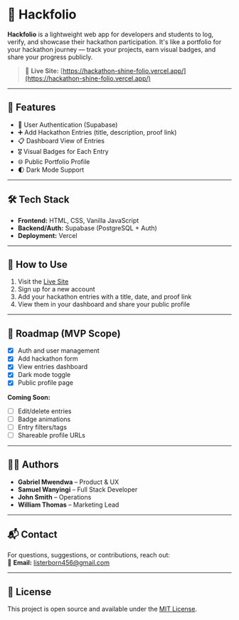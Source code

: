 # 🚀 Hackfolio

**Hackfolio** is a lightweight web app for developers and students to log, verify, and showcase their hackathon participation. It's like a portfolio for your hackathon journey — track your projects, earn visual badges, and share your progress publicly.

> 🔗 **Live Site:** [https://hackathon-shine-folio.vercel.app/](https://hackathon-shine-folio.vercel.app/)

---

## 📸 Features

- 🔐 User Authentication (Supabase)
- ➕ Add Hackathon Entries (title, description, proof link)
- 📋 Dashboard View of Entries
- 🎖️ Visual Badges for Each Entry
- 🌐 Public Portfolio Profile
- 🌓 Dark Mode Support

---

## 🛠️ Tech Stack

- **Frontend:** HTML, CSS, Vanilla JavaScript  
- **Backend/Auth:** Supabase (PostgreSQL + Auth)  
- **Deployment:** Vercel

---

## 🚦 How to Use

1. Visit the [Live Site](https://hackathon-shine-folio.vercel.app/)
2. Sign up for a new account
3. Add your hackathon entries with a title, date, and proof link
4. View them in your dashboard and share your public profile

---

## 📌 Roadmap (MVP Scope)

- [x] Auth and user management  
- [x] Add hackathon form  
- [x] View entries dashboard  
- [x] Dark mode toggle  
- [x] Public profile page  

**Coming Soon:**
- [ ] Edit/delete entries  
- [ ] Badge animations  
- [ ] Entry filters/tags  
- [ ] Shareable profile URLs  

---

## 👨‍💻 Authors

- **Gabriel Mwendwa** – Product & UX  
- **Samuel Wanyingi** – Full Stack Developer  
- **John Smith** – Operations  
- **William Thomas** – Marketing Lead

---

## 📬 Contact

For questions, suggestions, or contributions, reach out:  
📧 **Email:** listerborn456@gmail.com

---

## 🧠 License

This project is open source and available under the [MIT License](LICENSE).

